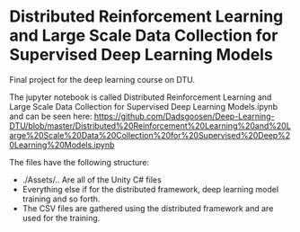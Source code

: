 # Distributed Reinforcement Learning and Large Scale Data Collection for Supervised Deep Learning Models

Final project for the deep learning course on DTU.

The jupyter notebook is called Distributed Reinforcement Learning and Large Scale Data Collection for Supervised Deep Learning Models.ipynb and can be seen here: https://github.com/Dadsgoosen/Deep-Learning-DTU/blob/master/Distributed%20Reinforcement%20Learning%20and%20Large%20Scale%20Data%20Collection%20for%20Supervised%20Deep%20Learning%20Models.ipynb

The files have the following structure:
 - ./Assets/.. Are all of the Unity C# files
 - Everything else if for the distributed framework, deep learning model training and so forth.
 - The CSV files are gathered using the distributed framework and are used for the training.
